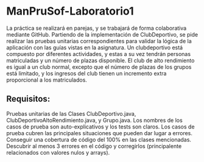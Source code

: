 # ManPruSof-Laboratorio1
La práctica se realizará en parejas, y se trabajará de forma colaborativa mediante GitHub. Partiendo de la implementación de ClubDeportivo, se pide realizar las pruebas unitarias correspondientes para validar la lógica de la aplicación con las guías vistas en la asignatura. Un clubdeportivo está compuesto por diferentes actividades, y estas a su vez tendrán personas matriculadas y un número de plazas disponible. El club de alto rendimiento es igual a un club normal, excepto que el número de plazas de los grupos está limitado, y los ingresos del club tienen un incremento extra proporcional a los matriculados. 

## Requisitos:

Pruebas unitarias de las Clases ClubDeportivo.java, ClubDeportivoAltoRendimiento.java, y Grupo.java.
Los nombres de los casos de prueba son auto-explicativos y los tests son claros.
Los casos de prueba cubren las principales situaciones que pueden dar lugar a errores.
Conseguir una cobertura de código del 100% en las clases mencionadas.
Descubrir al menos 3 errores en el código y corregirlos (principalente relacionados con valores nulos y arrays).
